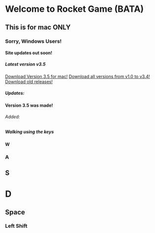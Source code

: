 # Welcome to Rocket Game (BATA)
## This is for mac ONLY
### Sorry, Windows Users!
#### Site updates out soon!
##### Latest version v3.5
[Download Version 3.5 for mac!](https://github.com/JohnnyD2020/Rocket-Game-BETA/releases/download/v3.5Mac/Rocket.Game.BETA.3.5.app.zip)
[Download all versions from v1.0 to v3.4!](https://github.com/JohnnyD2020/Rocket-Game-BETA/releases/download/v1.0To3.4Mac/Rocket.Gane.BETA.v1.0.To.v3.4.zip)
[Download old releases!](https://github.com/JohnnyD2020/Rocket-Game-BETA/releases)
##### Updates:
#### Version 3.5 was made!
###### Added:
##### Walking using the keys
#### W
### A
## S
# D
## Space
### Left Shift
